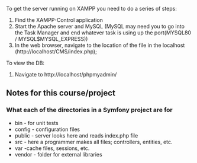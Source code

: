 
To get the server running on XAMPP you need to do a series of steps:

1) Find the XAMPP-Control application
2) Start the Apache server and MySQL (MySQL may need you to go into the Task Manager and end whatever task is using up the port(MYSQL80 / MYSQL$MYSQL_EXPRESS))
3) In the web browser, navigate to the location of the file in the localhost (http://localhost/CMS/index.php);

To view the DB:

1) Navigate to http://localhost/phpmyadmin/

## Notes for this course/project ##

### What each of the directories in a Symfony project are for ###
- bin - for unit tests
- config - configuration files
- public - server looks here and reads index.php file
- src - here a programmer makes all files; controllers, entities, etc.
- var -cache files, sessions, etc.
- vendor - folder for external libraries